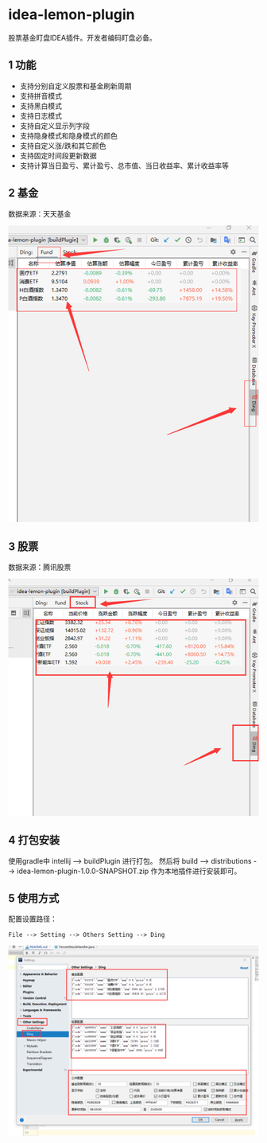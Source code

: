 # idea-lemon-plugin

股票基金盯盘IDEA插件。开发者编码盯盘必备。

## 1 功能
- 支持分别自定义股票和基金刷新周期
- 支持拼音模式
- 支持黑白模式
- 支持日志模式
- 支持自定义显示列字段
- 支持隐身模式和隐身模式的颜色
- 支持自定义涨/跌和其它颜色
- 支持固定时间段更新数据
- 支持计算当日盈亏、累计盈亏、总市值、当日收益率、累计收益率等

## 2 基金
数据来源：天天基金

![fund](fund.png)

## 3 股票
数据来源：腾讯股票

![stock](stock.png)

## 4 打包安装
使用gradle中 intellij --> buildPlugin 进行打包。
然后将 build --> distributions --> idea-lemon-plugin-1.0.0-SNAPSHOT.zip 作为本地插件进行安装即可。

## 5 使用方式
配置设置路径：
```
File --> Setting --> Others Setting --> Ding
```

![setting](setting.png)
